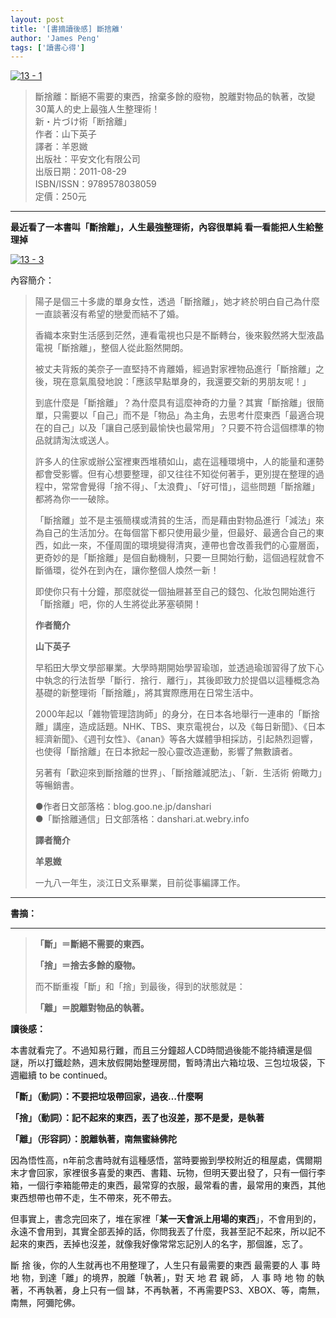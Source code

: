 ```yaml
---
layout: post
title: '[書摘讀後感] 斷捨離'
author: 'James Peng'
tags: ['讀書心得']
---
```


[![13 -
1](http://lh5.ggpht.com/-4Ja8KJx-JQM/URyZt1_BsEI/AAAAAAAARtw/VxRojUJybfY/13%252520-%2525201%25255B5%25255D.jpg?imgmax=800 "13 - 1")](http://www.taaze.tw/apredir.html?ap125329572_a_11100577640)

> 斷捨離：斷絕不需要的東西，捨棄多餘的廢物，脫離對物品的執著，改變30萬人的史上最強人生整理術！  
> 新・片づけ術「断捨離」  
> 作者：山下英子  
> 譯者：羊恩媺  
> 出版社：平安文化有限公司  
> 出版日期：2011-08-29  
> ISBN/ISSN：9789578038059  
> 定價：250元    

****

**最近看了一本書叫「斷捨離」，人生最強整理術，內容很單純
看一看能把人生給整理掉**

[![13 -
3](http://lh3.ggpht.com/-Hm3nbYlhFtU/URyZuSVxwLI/AAAAAAAARt4/T28DZpTktgc/13%252520-%2525203%25255B9%25255D.jpg?imgmax=800 "13 - 3")](http://www.taaze.tw/apredir.html?ap125329572_a_11100577640)

內容簡介：

> 陽子是個三十多歲的單身女性，透過「斷捨離」，她才終於明白自己為什麼一直談著沒有希望的戀愛而結不了婚。
>
> 香織本來對生活感到茫然，連看電視也只是不斷轉台，後來毅然將大型液晶電視「斷捨離」，整個人從此豁然開朗。
>
> 被丈夫背叛的美奈子一直堅持不肯離婚，經過對家裡物品進行「斷捨離」之後，現在意氣風發地說：「應該早點單身的，我還要交新的男朋友呢！」
>
> 到底什麼是「斷捨離」？為什麼具有這麼神奇的力量？其實「斷捨離」很簡單，只需要以「自己」而不是「物品」為主角，去思考什麼東西「最適合現在的自己」以及「讓自己感到最愉快也最常用」？只要不符合這個標準的物品就請淘汰或送人。
>
> 許多人的住家或辦公室裡東西堆積如山，處在這種環境中，人的能量和運勢都會受影響。但有心想要整理，卻又往往不知從何著手，更別提在整理的過程中，常常會覺得「捨不得」、「太浪費」、「好可惜」，這些問題「斷捨離」都將為你一一破除。
>
> 「斷捨離」並不是主張簡樸或清貧的生活，而是藉由對物品進行「減法」來為自己的生活加分。在每個當下都只使用最少量，但最好、最適合自己的東西，如此一來，不僅周圍的環境變得清爽，連帶也會改善我們的心靈層面，更奇妙的是「斷捨離」是個自動機制，只要一旦開始行動，這個過程就會不斷循環，從外在到內在，讓你整個人煥然一新！
>
> 即使你只有十分鐘，那麼就從一個抽屜甚至自己的錢包、化妝包開始進行「斷捨離」吧，你的人生將從此茅塞頓開！
>
> **作者簡介**
>
> **山下英子**
>
> 早稻田大學文學部畢業。大學時期開始學習瑜珈，並透過瑜珈習得了放下心中執念的行法哲學「斷行．捨行．離行」，其後即致力於提倡以這種概念為基礎的新整理術「斷捨離」，將其實際應用在日常生活中。
>
> 2000年起以「雜物管理諮詢師」的身分，在日本各地舉行一連串的「斷捨離」講座，造成話題。NHK、TBS、東京電視台，以及《每日新聞》、《日本經濟新聞》、《週刊女性》、《anan》等各大媒體爭相採訪，引起熱烈迴響，也使得「斷捨離」在日本掀起一股心靈改造運動，影響了無數讀者。
>
> 另著有「歡迎來到斷捨離的世界」、「斷捨離減肥法」、「新．生活術
> 俯瞰力」等暢銷書。
>
> ●作者日文部落格：blog.goo.ne.jp/danshari  
>  ●「斷捨離通信」日文部落格：danshari.at.webry.info
>
> **譯者簡介**
>
> **羊恩媺**
>
> 一九八一年生，淡江日文系畢業，目前從事編譯工作。

* * * * *

**書摘：**

****

> **「斷」＝斷絕不需要的東西。**
>
> **「捨」＝捨去多餘的廢物。**
>
> 而不斷重複「斷」和「捨」到最後，得到的狀態就是：
>
> **「離」＝脫離對物品的執著。**

**讀後感：**

本書就看完了。不過知易行難，而且三分鐘超人CD時間過後能不能持續還是個謎，所以打鐵趁熱，週末放假開始整理房間，暫時清出六箱垃圾、三包垃圾袋，下週繼續
to be continued。

**「斷」（動詞）：不要把垃圾帶回家，過夜…什麼啊**

**「捨」（動詞）：記不起來的東西，丟了也沒差，那不是愛，是執著**

**「離」（形容詞）：脫離執著，南無蜜絲佛陀**

因為悟性高，n年前念書時就有這種感悟，當時要搬到學校附近的租屋處，偶爾期末才會回家，家裡很多喜愛的東西、書籍、玩物，但明天要出發了，只有一個行李箱，一個行李箱能帶走的東西，最常穿的衣服，最常看的書，最常用的東西，其他東西想帶也帶不走，生不帶來，死不帶去。

但事實上，書念完回來了，堆在家裡「**某一天會派上用場的東西**」，不會用到的，永遠不會用到，其實全部丟掉的話，你問我丟了什麼，我甚至記不起來，所以記不起來的東西，丟掉也沒差，就像我好像常常忘記別人的名字，那個誰，忘了。

斷 捨 後，你的人生就再也不用整理了，人生只有最需要的東西 最需要的人 事
時 地 物，到達「離」的境界，脫離「執著」，對 天 地 君 親 師， 人 事 時
地 物 的執著，不再執著，身上只有一個
缽，不再執著，不再需要PS3、XBOX、等，南無，南無，阿彌陀佛。

